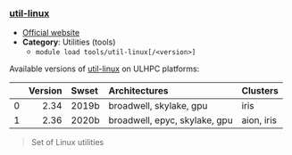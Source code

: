 ### [util-linux](https://www.kernel.org/pub/linux/utils/util-linux)

* [Official website](https://www.kernel.org/pub/linux/utils/util-linux)
* __Category__: Utilities (tools)
    -  `module load tools/util-linux[/<version>]`

Available versions of [util-linux](https://www.kernel.org/pub/linux/utils/util-linux) on ULHPC platforms:

|    |   Version | Swset   | Architectures                 | Clusters   |
|---:|----------:|:--------|:------------------------------|:-----------|
|  0 |      2.34 | 2019b   | broadwell, skylake, gpu       | iris       |
|  1 |      2.36 | 2020b   | broadwell, epyc, skylake, gpu | aion, iris |

> Set of Linux utilities

